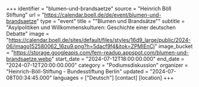 +++
identifier = "blumen-und-brandsaetze"
source = "Heinrich Böll Stiftung"
url = "https://calendar.boell.de/de/event/blumen-und-brandsaetze"
type = "event"
title = ""Blumen und Brandsätze""
subtitle = "Asylpolitiken und Willkommenskulturen: Geschichte einer deutschen Debatte"
image = "https://calendar.boell.de/sites/default/files/styles/16d9_large/public/2024-06/imago152580062_16zu9.png?h=5dacf9f4&itok=ZPMlEnCj"
image_bucket = "https://storage.googleapis.com/fem-readup.appspot.com/blumen-und-brandsaetze.webp"
start_date = "2024-07-12T18:00:00.000"
end_date = "2024-07-12T20:00:00.000"
category = "Podiumsdiskussion"
organizer = "Heinrich-Böll-Stiftung - Bundesstiftung Berlin"
updated = "2024-07-08T00:34:45.000"
languages = ["Deutsch"]
[contact]
[location]
+++